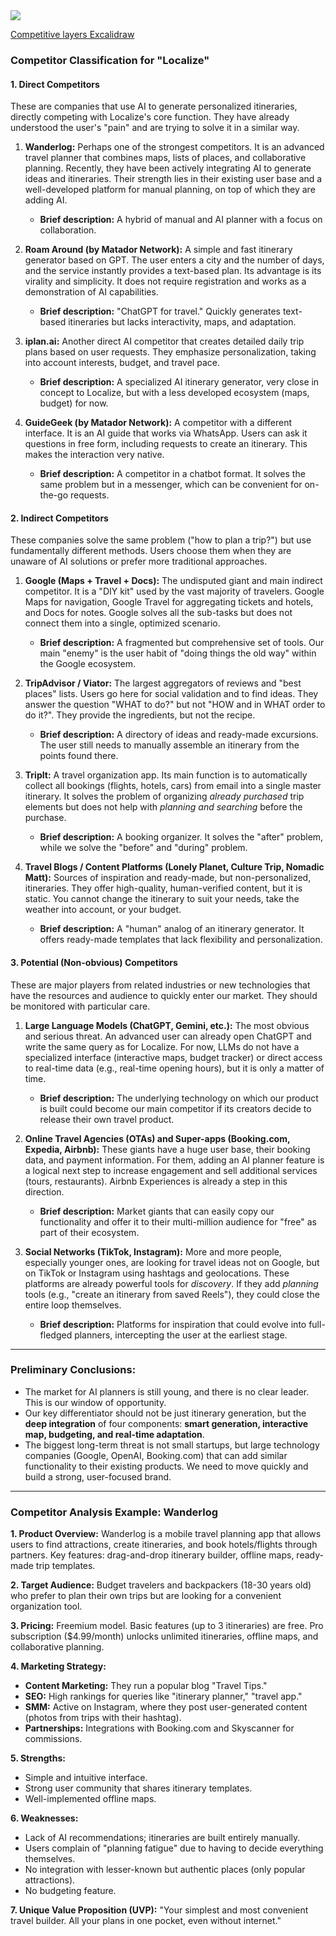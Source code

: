 <img src="/images/discovery/competitive_layers.jpg" />

<a href="https://app.excalidraw.com/s/1O7QyTY49Oo/8nnAPGFh8cQ" target="_blank">Competitive layers Excalidraw</a>

### **Competitor Classification for "Localize"**

#### **1. Direct Competitors**

These are companies that use AI to generate personalized itineraries, directly competing with Localize's core function. They have already understood the user's "pain" and are trying to solve it in a similar way.

1.  **Wanderlog:** Perhaps one of the strongest competitors. It is an advanced travel planner that combines maps, lists of places, and collaborative planning. Recently, they have been actively integrating AI to generate ideas and itineraries. Their strength lies in their existing user base and a well-developed platform for manual planning, on top of which they are adding AI.
    *   **Brief description:** A hybrid of manual and AI planner with a focus on collaboration.

2.  **Roam Around (by Matador Network):** A simple and fast itinerary generator based on GPT. The user enters a city and the number of days, and the service instantly provides a text-based plan. Its advantage is its virality and simplicity. It does not require registration and works as a demonstration of AI capabilities.
    *   **Brief description:** "ChatGPT for travel." Quickly generates text-based itineraries but lacks interactivity, maps, and adaptation.

3.  **iplan.ai:** Another direct AI competitor that creates detailed daily trip plans based on user requests. They emphasize personalization, taking into account interests, budget, and travel pace.
    *   **Brief description:** A specialized AI itinerary generator, very close in concept to Localize, but with a less developed ecosystem (maps, budget) for now.

4.  **GuideGeek (by Matador Network):** A competitor with a different interface. It is an AI guide that works via WhatsApp. Users can ask it questions in free form, including requests to create an itinerary. This makes the interaction very native.
    *   **Brief description:** A competitor in a chatbot format. It solves the same problem but in a messenger, which can be convenient for on-the-go requests.

#### **2. Indirect Competitors**

These companies solve the same problem ("how to plan a trip?") but use fundamentally different methods. Users choose them when they are unaware of AI solutions or prefer more traditional approaches.

1.  **Google (Maps + Travel + Docs):** The undisputed giant and main indirect competitor. It is a "DIY kit" used by the vast majority of travelers. Google Maps for navigation, Google Travel for aggregating tickets and hotels, and Docs for notes. Google solves all the sub-tasks but does not connect them into a single, optimized scenario.
    *   **Brief description:** A fragmented but comprehensive set of tools. Our main "enemy" is the user habit of "doing things the old way" within the Google ecosystem.

2.  **TripAdvisor / Viator:** The largest aggregators of reviews and "best places" lists. Users go here for social validation and to find ideas. They answer the question "WHAT to do?" but not "HOW and in WHAT order to do it?". They provide the ingredients, but not the recipe.
    *   **Brief description:** A directory of ideas and ready-made excursions. The user still needs to manually assemble an itinerary from the points found there.

3.  **TripIt:** A travel organization app. Its main function is to automatically collect all bookings (flights, hotels, cars) from email into a single master itinerary. It solves the problem of organizing *already purchased* trip elements but does not help with *planning and searching* before the purchase.
    *   **Brief description:** A booking organizer. It solves the "after" problem, while we solve the "before" and "during" problem.

4.  **Travel Blogs / Content Platforms (Lonely Planet, Culture Trip, Nomadic Matt):** Sources of inspiration and ready-made, but non-personalized, itineraries. They offer high-quality, human-verified content, but it is static. You cannot change the itinerary to suit your needs, take the weather into account, or your budget.
    *   **Brief description:** A "human" analog of an itinerary generator. It offers ready-made templates that lack flexibility and personalization.

#### **3. Potential (Non-obvious) Competitors**

These are major players from related industries or new technologies that have the resources and audience to quickly enter our market. They should be monitored with particular care.

1.  **Large Language Models (ChatGPT, Gemini, etc.):** The most obvious and serious threat. An advanced user can already open ChatGPT and write the same query as for Localize. For now, LLMs do not have a specialized interface (interactive maps, budget tracker) or direct access to real-time data (e.g., real-time opening hours), but it is only a matter of time.
    *   **Brief description:** The underlying technology on which our product is built could become our main competitor if its creators decide to release their own travel product.

2.  **Online Travel Agencies (OTAs) and Super-apps (Booking.com, Expedia, Airbnb):** These giants have a huge user base, their booking data, and payment information. For them, adding an AI planner feature is a logical next step to increase engagement and sell additional services (tours, restaurants). Airbnb Experiences is already a step in this direction.
    *   **Brief description:** Market giants that can easily copy our functionality and offer it to their multi-million audience for "free" as part of their ecosystem.

3.  **Social Networks (TikTok, Instagram):** More and more people, especially younger ones, are looking for travel ideas not on Google, but on TikTok or Instagram using hashtags and geolocations. These platforms are already powerful tools for *discovery*. If they add *planning* tools (e.g., "create an itinerary from saved Reels"), they could close the entire loop themselves.
    *   **Brief description:** Platforms for inspiration that could evolve into full-fledged planners, intercepting the user at the earliest stage.

---

### **Preliminary Conclusions:**

*   The market for AI planners is still young, and there is no clear leader. This is our window of opportunity.
*   Our key differentiator should not be just itinerary generation, but the **deep integration** of four components: **smart generation, interactive map, budgeting, and real-time adaptation**.
*   The biggest long-term threat is not small startups, but large technology companies (Google, OpenAI, Booking.com) that can add similar functionality to their existing products. We need to move quickly and build a strong, user-focused brand.


---


### Competitor Analysis Example: Wanderlog

**1. Product Overview:**
Wanderlog is a mobile travel planning app that allows users to find attractions, create itineraries, and book hotels/flights through partners. Key features: drag-and-drop itinerary builder, offline maps, ready-made trip templates.

**2. Target Audience:**
Budget travelers and backpackers (18-30 years old) who prefer to plan their own trips but are looking for a convenient organization tool.

**3. Pricing:**
Freemium model. Basic features (up to 3 itineraries) are free. Pro subscription ($4.99/month) unlocks unlimited itineraries, offline maps, and collaborative planning.

**4. Marketing Strategy:**
*   **Content Marketing:** They run a popular blog "Travel Tips."
*   **SEO:** High rankings for queries like "itinerary planner," "travel app."
*   **SMM:** Active on Instagram, where they post user-generated content (photos from trips with their hashtag).
*   **Partnerships:** Integrations with Booking.com and Skyscanner for commissions.

**5. Strengths:**
*   Simple and intuitive interface.
*   Strong user community that shares itinerary templates.
*   Well-implemented offline maps.

**6. Weaknesses:**
*   Lack of AI recommendations; itineraries are built entirely manually.
*   Users complain of "planning fatigue" due to having to decide everything themselves.
*   No integration with lesser-known but authentic places (only popular attractions).
*   No budgeting feature.

**7. Unique Value Proposition (UVP):**
"Your simplest and most convenient travel builder. All your plans in one pocket, even without internet."
